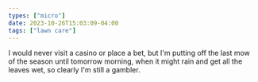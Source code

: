```yaml
---
types: ["micro"]
date: 2023-10-26T15:03:09-04:00
tags: ["lawn care"]
---
```

I would never visit a casino or place a bet, but I'm putting off the last mow of the season until tomorrow morning, when it might rain and get all the leaves wet, so clearly I'm still a gambler.
